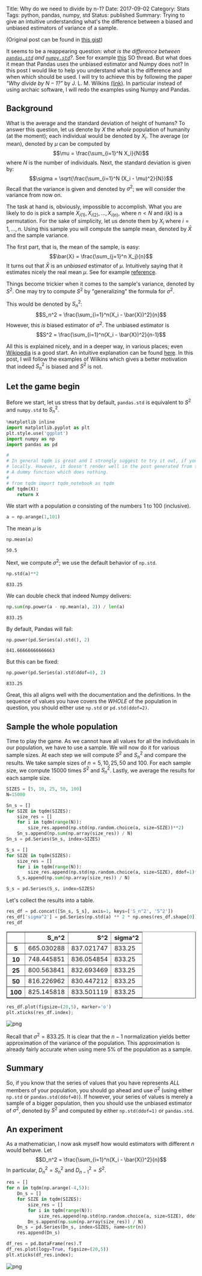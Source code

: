 Title: Why do we need to divide by n-1?
Date: 2017-09-02
Category: Stats
Tags: python, pandas, numpy, std
Status: published
Summary: Trying to give an intuitive understanding what's the difference between a biased and unbiased estimators of variance of a sample.

(Original post can be found in [this gist](https://gist.github.com/drorata/9f9f82380e56c00c297cce019c2da06b))

It seems to be a reappearing question: *what is the difference between [`pandas.std`](https://pandas.pydata.org/pandas-docs/stable/generated/pandas.DataFrame.std.html) and [`numpy.std`](https://docs.scipy.org/doc/numpy/reference/generated/numpy.std.html)?*.
See for example [this](https://stackoverflow.com/q/24984178/671013) SO thread.
But what does it mean that Pandas uses the unbiased estimator and Numpy does not?
In this post I would like to help you understand what is the difference and when which should be used.
I will try to achieve this by following the paper *"Why divide by $N-1$?"* by J. L. M. Wilkins [(link)](http://www.soe.vt.edu/tandl/pdf/Wilkins/Publications_Wilkins_Why_divide_by_n_1.pdf).
In particular instead of using archaic software, I will redo the examples using Numpy and Pandas.

## Background

What is the average and the standard deviation of height of humans?
To answer this question, let us denote by $X$ the *whole* population of humanity (at the moment); each individual would be denoted by $X_i$.
The average (or mean), denoted by $\mu$ can be computed by $$\mu = \frac{\sum_{i=1}^N X_i}{N}$$ where $N$ is the number of individuals.
Next, the standard deviation is given by: $$\sigma = \sqrt{\frac{\sum_{i=1}^N (X_i - \mu)^2}{N}}$$
Recall that the variance is given and denoted by $\sigma^2$; we will consider the variance from now on.

The task at hand is, obviously, impossible to accomplish.
What you are likely to do is pick a sample $X_{i(1)}, X_{i(2)}, \dots, X_{i(n)}$, where $n < N$ and $i(k)$ is a permutation.
For the sake of simplicity, let us denote them by $X_i$ where $i=1,\dots,n$.
Using this sample you will compute the sample mean, denoted by $\bar{X}$ and the sample variance.

The first part, that is, the mean of the sample, is easy: $$\bar{X} = \frac{\sum_{j=1}^n X_j}{n}$$
It turns out that $\bar{X}$ is an *unbiased* estimator of $\mu$.
Intuitively saying that it estimates nicely the real mean $\mu$.
See for example [reference](https://en.wikipedia.org/wiki/Bias_of_an_estimator#cite_note-JohnsonWichern2007-1).

Things become trickier when it comes to the sample's variance, denoted by $S^2$.
One may try to compute $S^2$ by "generalizing" the formula for $\sigma^2$.

This would be denoted by $S_n^2$: $$S_n^2 = \frac{\sum_{i=1}^n(X_i - \bar{X})^2}{n}$$
However, this *is* biased estimator of $\sigma^2$.
The unbiased estimator is $$S^2 = \frac{\sum_{i=1}^n(X_i - \bar{X})^2}{n-1}$$

All this is explained nicely, and in a deeper way, in various places; even [Wikipedia](https://en.wikipedia.org/wiki/Bias_of_an_estimator) is a good start.
An intuitive explanation can be found [here](https://stats.stackexchange.com/q/3931/54320).
In this post, I will follow the examples of Wilkins which gives a better motivation that indeed $S_n^2$ is biased and $S^2$ is not.

## Let the game begin

Before we start, let us stress that by default, `pandas.std` is equivalent to $S^2$ and `numpy.std` to $S_n^2$.


```python
%matplotlib inline
import matplotlib.pyplot as plt
plt.style.use('ggplot')
import numpy as np
import pandas as pd

#
# In general tqdm is great and I strongly suggest to try it out, if you run this notebook
# locally. However, it doesn't render well in the post generated from this notebook. So I define
# A dummy function which does nothing.
#
# from tqdm import tqdm_notebook as tqdm
def tqdm(X):
    return X
```

We start with a population $a$ consisting of the numbers $1$ to $100$ (inclusive).


```python
a = np.arange(1,101)
```

The mean $\mu$ is


```python
np.mean(a)
```




    50.5



Next, we compute $\sigma^2$; we use the default behavior of `np.std`.


```python
np.std(a)**2
```




    833.25



We can double check that indeed Numpy delivers:


```python
np.sum(np.power(a - np.mean(a), 2)) / len(a)
```




    833.25



By default, Pandas will fail:


```python
np.power(pd.Series(a).std(), 2)
```




    841.66666666666663



But this can be fixed:


```python
np.power(pd.Series(a).std(ddof=0), 2)
```




    833.25



Great, this all aligns well with the documentation and the definitions.
In the sequence of values you have covers the *WHOLE* of the population in question, you should either use `np.std` or `pd.std(ddof=2)`.

## Sample the whole population

Time to play the game.
As we cannot have all values for all the individuals in our population, we have to use a sample.
We will now do it for various sample sizes.
At each step we will compute $S^2$ and $S_n^2$ and compare the results.
We take sample sizes of $n = 5, 10, 25, 50$ and $100$.
For each sample size, we compute $15000$ times $S^2$ and $S_n^2$.
Lastly, we average the results for each sample size.


```python
SIZES = [5, 10, 25, 50, 100]
N=15000
```


```python
Sn_s = []
for SIZE in tqdm(SIZES):
    size_res = []
    for i in tqdm(range(N)):
        size_res.append(np.std(np.random.choice(a, size=SIZE))**2)
    Sn_s.append(np.sum(np.array(size_res)) / N)
Sn_s = pd.Series(Sn_s, index=SIZES)
```


```python
S_s = []
for SIZE in tqdm(SIZES):
    size_res = []
    for i in tqdm(range(N)):
        size_res.append(np.std(np.random.choice(a, size=SIZE), ddof=1)**2)
    S_s.append(np.sum(np.array(size_res)) / N)

S_s = pd.Series(S_s, index=SIZES)
```

Let's collect the results into a table.


```python
res_df = pd.concat([Sn_s, S_s], axis=1, keys=['S_n^2', 'S^2'])
res_df['sigma^2'] = pd.Series(np.std(a) ** 2 * np.ones(res_df.shape[0]), index=res_df.index)
res_df
```




<div>
<style>
    .dataframe thead tr:only-child th {
        text-align: right;
    }

    .dataframe thead th {
        text-align: left;
    }

    .dataframe tbody tr th {
        vertical-align: top;
    }
</style>
<table border="1" class="dataframe">
  <thead>
    <tr style="text-align: right;">
      <th></th>
      <th>S_n^2</th>
      <th>S^2</th>
      <th>sigma^2</th>
    </tr>
  </thead>
  <tbody>
    <tr>
      <th>5</th>
      <td>665.030288</td>
      <td>837.021747</td>
      <td>833.25</td>
    </tr>
    <tr>
      <th>10</th>
      <td>748.445851</td>
      <td>836.054854</td>
      <td>833.25</td>
    </tr>
    <tr>
      <th>25</th>
      <td>800.563841</td>
      <td>832.693469</td>
      <td>833.25</td>
    </tr>
    <tr>
      <th>50</th>
      <td>816.226962</td>
      <td>830.447212</td>
      <td>833.25</td>
    </tr>
    <tr>
      <th>100</th>
      <td>825.145818</td>
      <td>833.501119</td>
      <td>833.25</td>
    </tr>
  </tbody>
</table>
</div>




```python
res_df.plot(figsize=(20,5), marker='o')
plt.xticks(res_df.index);
```



![png]({static}/images/divide-dy-n-1_23_0.png)



Recall that $\sigma^2 = 833.25$.
It is clear that the $n-1$ normalization yields better approximation of the variance of the population.
This approximation is already fairly accurate when using mere $5\%$ of the population as a sample.

## Summary

So, if you know that the series of values that you have represents *ALL* members of your population, you should go ahead and use $\sigma^2$ (using either `np.std` or `pandas.std(ddof=0)`).
If however, your series of values is merely a sample of a bigger population, then you should use the unbiased estimator of $\sigma^2$, denoted by $S^2$ and computed by either `np.std(ddof=1)` or `pandas.std`.

## An experiment

As a mathematician, I now ask myself how would estimators with different $n$ would behave.
Let $$D_n^2 = \frac{\sum_{i=1}^n(X_i - \bar{X})^2}{n}$$
In particular, $D_n^2 = S_n^2$ and $D_{n-1}^2 = S^2$.


```python
res = []
for n in tqdm(np.arange(-4,5)):
    Dn_s = []
    for SIZE in tqdm(SIZES):
        size_res = []
        for i in tqdm(range(N)):
            size_res.append(np.std(np.random.choice(a, size=SIZE), ddof=n)**2)
        Dn_s.append(np.sum(np.array(size_res)) / N)
    Dn_s = pd.Series(Dn_s, index=SIZES, name=str(n))
    res.append(Dn_s)
```


```python
df_res = pd.DataFrame(res).T
df_res.plot(logy=True, figsize=(20,5))
plt.xticks(df_res.index);
```



![png]({static}/images/divide-dy-n-1_26_0.png)
